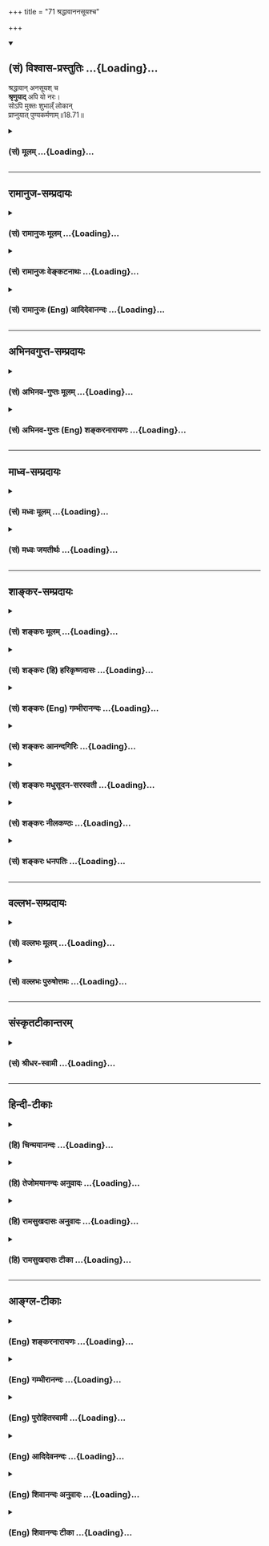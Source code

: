 +++
title = "71 श्रद्धावाननसूयश्च"

+++
<div class="js_include" newlevelforh1="2" title="(सं) विश्वास-प्रस्तुतिः" unfilled url="/purANam_vaiShNavam/mahAbhAratam/06-bhIShma-parva/03-bhagavad-gItA-parva/saMskRtam/vishvAsa-prastutiH/18_moxa-saMnyAsa-yogaH/71_shraddhAvAnanasUy.md">
<details open><summary><h2>(सं) विश्वास-प्रस्तुतिः ...{Loading}...</h2></summary>

श्रद्धावान् अनसूयश् च  
**श्रृणुयाद्** अपि यो नरः।  
सोऽपि मुक्तः शुभाल्ँ लोकान्  
प्राप्नुयात् पुण्यकर्मणाम्॥18.71॥
</details>
</div>
<div class="js_include collapsed" newlevelforh1="3" title="(सं) मूलम्" unfilled url="/purANam_vaiShNavam/mahAbhAratam/06-bhIShma-parva/03-bhagavad-gItA-parva/saMskRtam/mUlam/18_moxa-saMnyAsa-yogaH/71_shraddhAvAnanasUy.md">
<details><summary><h3>(सं) मूलम् ...{Loading}...</h3></summary>

श्रद्धावाननसूयश्च श्रृणुयादपि यो नरः।  
सोऽपि मुक्तः शुभाल्ँ लोकान्प्राप्नुयात्पुण्यकर्मणाम्।।18.71।।
</details>
</div>


_________________
## रामानुज-सम्प्रदायः
<div class="js_include collapsed" newlevelforh1="3" title="(सं) रामानुजः मूलम्" unfilled url="/purANam_vaiShNavam/mahAbhAratam/06-bhIShma-parva/03-bhagavad-gItA-parva/saMskRtam/rAmAnujaH/mUlam/18_moxa-saMnyAsa-yogaH/71_shraddhAvAnanasUy.md">
<details><summary><h3>(सं) रामानुजः मूलम् ...{Loading}...</h3></summary>

।।18.71।। श्रद्धावान् अनसूयश्च यो नरः श्रृणुयाद् अपि तेन श्रवणमात्रेण
**सः अपि** भक्तिविरोधिपापेभ्यो **मुक्तः पुण्यकर्मणां** मद्भक्तानां
**लोकान्** समूहान् **प्राप्नुयात्।**

</details>
</div>
<div class="js_include collapsed" newlevelforh1="3" title="(सं) रामानुजः वेङ्कटनाथः" unfilled url="/purANam_vaiShNavam/mahAbhAratam/06-bhIShma-parva/03-bhagavad-gItA-parva/saMskRtam/rAmAnujaH/venkaTanAthaH/18_moxa-saMnyAsa-yogaH/71_shraddhAvAnanasUy.md">
<details><summary><h3>(सं) रामानुजः वेङ्कटनाथः ...{Loading}...</h3></summary>

  
  
।।18.71।। श्रद्धावाननसूयश्च इति चकारादत्रानुषक्तानामपि प्रागुक्तानां
प्रणिपातपरिप्रश्नसेवानां ग्रहणम्। श्रृणुयात् इत्यनेन आचार्यसकाशादिति
गम्यते। श्रूयते हि -- तद्विज्ञानार्थं स गुरुमेवाभिगच्छेत्
\[मुं.उ.1।2।12\] इति। आचार्याद्ध्येव विद्या विदिता साधिष्ठं प्रापत्
\[छां.उ.4।9।3\] इति। एतेन स्वयं ग्रन्थनिरीक्षणमन्यायेनान्यस्माद्ग्रहणं च
व्यवच्छिद्यते। सोऽपि इति विलम्बः सूच्यते। तेनभक्तिविरोधिभ्यो मुक्त
इत्युक्तम्। अन्यथा विध्यन्तरवैयर्थ्यादिप्रसङ्ग इति भावः।
अर्थज्ञानादिमतश्च कैमुत्यमपि शब्देन व्यञ्जितम्।
प्रवचनपठनयोर्मोक्षैकान्तफलस्य पूर्वमुक्तत्वात्
सहभावेनाग्र्यप्रायन्यायाच्छ्रवणेऽपि तादृशफलं भगवदभिप्रेतं
स्वीकर्तुमुचितम्।
नरककल्पस्वर्गादिप्राप्तेरनभिमतत्वान्मद्भक्तानांलोकान्समूहानित्युक्तम्।
अत्र पाठश्रवणादिप्रीतो भगवान् स्वभक्तान् प्रापयति। भगवद्भक्तानां
प्राप्तिर्हि योगोपदेशादिद्वारा मोक्षाय स्यात्।  
  

</details>
</div>
<div class="js_include collapsed" newlevelforh1="3" title="(सं) रामानुजः (Eng) आदिदेवानन्दः" unfilled url="/purANam_vaiShNavam/mahAbhAratam/06-bhIShma-parva/03-bhagavad-gItA-parva/saMskRtam/rAmAnujaH/english/AdidevAnandaH/18_moxa-saMnyAsa-yogaH/71_shraddhAvAnanasUy.md">
<details><summary><h3>(सं) रामानुजः (Eng) आदिदेवानन्दः ...{Loading}...</h3></summary>

18.71 A man who, with faith and without cavilling, hears the Gita when faught by a alified teacher, he too is, by such hearing, released from all evil incompatible with devotional life. He shall reach the Lokas,
i.e., the realms of the hosts of My devotees who have done virtuous acts, and who will facilitate the growth of devotion in these new
arrivals and lead them ultimately to liberation.

</details>
</div>


_________________
## अभिनवगुप्त-सम्प्रदायः
<div class="js_include collapsed" newlevelforh1="3" title="(सं) अभिनव-गुप्तः मूलम्" unfilled url="/purANam_vaiShNavam/mahAbhAratam/06-bhIShma-parva/03-bhagavad-gItA-parva/saMskRtam/abhinava-guptaH/mUlam/18_moxa-saMnyAsa-yogaH/71_shraddhAvAnanasUy.md">
<details><summary><h3>(सं) अभिनव-गुप्तः मूलम् ...{Loading}...</h3></summary>

।।18.68 -- 18.72।। य इदमित्यादि धनञ्जयेत्यन्तम्। भक्तिमिति -- एतदेव मयि
भक्तिकरणं यत् भक्तेष्वेतन्निरूपणम् +++(;N मद्भक्तेषु )+++। अभिधास्यति +++(S;;N
मद्भक्तेष्वभि -- )+++ ; आभिमुख्येन शास्त्रोक्तप्रक्रियया; धास्यति
वितरिष्यति \[ यः \] स मन्मयतामेति इति विधिरेवैष नार्थवादः। एवमन्यत्र।

</details>
</div>
<div class="js_include collapsed" newlevelforh1="3" title="(सं) अभिनव-गुप्तः (Eng) शङ्करनारायणः" unfilled url="/purANam_vaiShNavam/mahAbhAratam/06-bhIShma-parva/03-bhagavad-gItA-parva/saMskRtam/abhinava-guptaH/english/shankaranArAyaNaH/18_moxa-saMnyAsa-yogaH/71_shraddhAvAnanasUy.md">
<details><summary><h3>(सं) अभिनव-गुप्तः (Eng) शङ्करनारायणः ...{Loading}...</h3></summary>

18.71 See Comment under 18.72

</details>
</div>


_________________
## माध्व-सम्प्रदायः
<div class="js_include collapsed" newlevelforh1="3" title="(सं) मध्वः मूलम्" unfilled url="/purANam_vaiShNavam/mahAbhAratam/06-bhIShma-parva/03-bhagavad-gItA-parva/saMskRtam/madhvaH/mUlam/18_moxa-saMnyAsa-yogaH/71_shraddhAvAnanasUy.md">
<details><summary><h3>(सं) मध्वः मूलम् ...{Loading}...</h3></summary>

।।18.71।। Sri Madhvacharya did not comment on this sloka.,

</details>
</div>
<div class="js_include collapsed" newlevelforh1="3" title="(सं) मध्वः जयतीर्थः" unfilled url="/purANam_vaiShNavam/mahAbhAratam/06-bhIShma-parva/03-bhagavad-gItA-parva/saMskRtam/madhvaH/jayatIrthaH/18_moxa-saMnyAsa-yogaH/71_shraddhAvAnanasUy.md">
<details><summary><h3>(सं) मध्वः जयतीर्थः ...{Loading}...</h3></summary>

।।18.71।। Sri Jayatirtha did not comment on this sloka.  
  

</details>
</div>


_________________
## शाङ्कर-सम्प्रदायः
<div class="js_include collapsed" newlevelforh1="3" title="(सं) शङ्करः मूलम्" unfilled url="/purANam_vaiShNavam/mahAbhAratam/06-bhIShma-parva/03-bhagavad-gItA-parva/saMskRtam/shankaraH/mUlam/18_moxa-saMnyAsa-yogaH/71_shraddhAvAnanasUy.md">
<details><summary><h3>(सं) शङ्करः मूलम् ...{Loading}...</h3></summary>

।।18.71।। --,**श्रद्धावान्** श्रद्दधानः **अनसूयश्च** असूयावर्जितः सन्
इमं ग्रन्थं **श्रृणुयादपि यो नरः;** अपिशब्दात् किमुत अर्थज्ञानवान्;
**सोऽपि** पापात् **मुक्तः शुभान्** प्रशस्तान् **लोकान् प्राप्नुयात्
पुण्यकर्मणाम्** अग्निहोत्रादिकर्मवताम्।। शिष्यस्य
शास्त्रार्थग्रहणाग्रहणविवेकबुभुत्सया पृच्छति। तदग्रहणे ज्ञाते पुनः
ग्राहयिष्यामि उपायान्तरेणापि इति प्रष्टुः अभिप्रायः। यत्नान्तरं च आस्थाय
शिष्यस्य कृतार्थता कर्तव्या इति आचार्यधर्मः प्रदर्शितो भवति --,

</details>
</div>
<div class="js_include collapsed" newlevelforh1="3" title="(सं) शङ्करः (हि) हरिकृष्णदासः" unfilled url="/purANam_vaiShNavam/mahAbhAratam/06-bhIShma-parva/03-bhagavad-gItA-parva/saMskRtam/shankaraH/hindI/harikRShNadAsaH/18_moxa-saMnyAsa-yogaH/71_shraddhAvAnanasUy.md">
<details><summary><h3>(सं) शङ्करः (हि) हरिकृष्णदासः ...{Loading}...</h3></summary>

।।18.71।। तथा श्रोताको यह ( आगे बतलाया जानेवाला ) फल मिलता है --, जो
मनुष्य; इस ग्रन्थको श्रद्धायुक्त और दोषदृष्टिरहित होकर केवल सुनता ही है;
वह भी पापोंसे मुक्त होकर; पुण्यकारियोंके अर्थात् अग्निहोत्रादि
श्रेष्ठकर्म करनेवालोंके; शुभ लोकोंको प्राप्त हो जाता है। अपिशब्दसे यह
पाया जाता है कि अर्थ समझनेवालेकी तो बात ही क्या है। शिष्यने शास्त्रका
अभिप्राय ग्रहण किया या नहीं यह विवेचन करनेके लिये भगवान् पूछते हैं।
इसमें पूछनेवालेका यह अभिप्राय है कि शास्त्रका अभिप्राय श्रोताने ग्रहण
नहीं किया है -- यह मालूम होनेपर; फिर किसी और उपायसे ग्रहण कराऊँगा।

</details>
</div>
<div class="js_include collapsed" newlevelforh1="3" title="(सं) शङ्करः (Eng) गम्भीरानन्दः" unfilled url="/purANam_vaiShNavam/mahAbhAratam/06-bhIShma-parva/03-bhagavad-gItA-parva/saMskRtam/shankaraH/english/gambhIrAnandaH/18_moxa-saMnyAsa-yogaH/71_shraddhAvAnanasUy.md">
<details><summary><h3>(सं) शङ्करः (Eng) गम्भीरानन्दः ...{Loading}...</h3></summary>

18.71 Yah narah, any man who; being sraddhavan, reverential; and
anasuyah, free from cavilling; srnuyat api, might even hear this
text-the word even suggests that one who knows the meaning (of the
Scripture) hardly needs to be mentioned-; sah api, he too; becoming
muktah, free from sin; prapnuyat, shall attain; subhan, the blessed,
auspicious; lokan, worlds; punya-karmanam, of those who perform virtuous
deeds, of those who perform rites like Agnihotra etc. In order to
ascertaini whether or not the disciple has comprehended the meaning of
the Scripture, the Lord asks (the following estion), the intention of
the estioner beings, 'If it is known that it has not been comprehended,
I shall again make him grasp it through other means.' Hery is shown the
duty of the teacher that a student should be made to achieve his goal by
taking the help of a different method.

</details>
</div>
<div class="js_include collapsed" newlevelforh1="3" title="(सं) शङ्करः आनन्दगिरिः" unfilled url="/purANam_vaiShNavam/mahAbhAratam/06-bhIShma-parva/03-bhagavad-gItA-parva/saMskRtam/shankaraH/AnandagiriH/18_moxa-saMnyAsa-yogaH/71_shraddhAvAnanasUy.md">
<details><summary><h3>(सं) शङ्करः आनन्दगिरिः ...{Loading}...</h3></summary>

।।18.71।। प्रवक्तुरध्येतुश्च फलमुक्त्वा श्रोतुरिदानीं फलं कथयति --
**अथेति।**

</details>
</div>
<div class="js_include collapsed" newlevelforh1="3" title="(सं) शङ्करः मधुसूदन-सरस्वती" unfilled url="/purANam_vaiShNavam/mahAbhAratam/06-bhIShma-parva/03-bhagavad-gItA-parva/saMskRtam/shankaraH/madhusUdana-sarasvatI/18_moxa-saMnyAsa-yogaH/71_shraddhAvAnanasUy.md">
<details><summary><h3>(सं) शङ्करः मधुसूदन-सरस्वती ...{Loading}...</h3></summary>

।।18.71।। प्रवक्तुरध्येतुश्च फलमुक्त्वा श्रोतुरिदानीं फलं कथयति --
श्रद्धावानिति। यो नरः कश्चिदप्यन्यस्योच्चैर्जपतः कारुणिकस्य सकाशात्
श्रद्धावान् श्रद्धायुक्तस्तथा किमर्थमयमुच्चैर्जपत्यबद्धं वा जपतीति
दोषदृष्ट्याऽसूयया रहितोऽनसूयश्च केवलं शृणुयादिमं ग्रन्थमपिशब्दात्
किमुतार्थज्ञानवान् सोऽपि केवलाक्षरमात्रश्रोतापि मुक्तः पापैः शुभान्
प्रशस्तान् लोकान् पुण्यकर्मणामश्वमेधादिकृतां प्राप्नुयात् ज्ञानवतस्तु
किं वाच्यमिति भावः।

</details>
</div>
<div class="js_include collapsed" newlevelforh1="3" title="(सं) शङ्करः नीलकण्ठः" unfilled url="/purANam_vaiShNavam/mahAbhAratam/06-bhIShma-parva/03-bhagavad-gItA-parva/saMskRtam/shankaraH/nIlakaNThaH/18_moxa-saMnyAsa-yogaH/71_shraddhAvAnanasUy.md">
<details><summary><h3>(सं) शङ्करः नीलकण्ठः ...{Loading}...</h3></summary>

।।18.71।। प्रवक्तुरध्येतुश्च फलमुक्त्वा श्रोतुरपि फलमाह --
**श्रद्धावानिति।** शृणुयादपि अक्षरश्रवणं कुर्यादपि किमु
वक्तव्यमादरेणार्थग्रहणं यः कुर्यात्स उक्तं फलं प्राप्नुयादिति।
स्पष्टार्थः श्लोकः। तथाचोक्तं श्रीभागवते -- वासुदेवकथाप्रश्नः
पुरुषांस्त्रीन्पुनाति हि। वक्तारं प्रच्छकं श्रोतॄंस्तत्पादसलिलं यथा
इति।

</details>
</div>
<div class="js_include collapsed" newlevelforh1="3" title="(सं) शङ्करः धनपतिः" unfilled url="/purANam_vaiShNavam/mahAbhAratam/06-bhIShma-parva/03-bhagavad-gItA-parva/saMskRtam/shankaraH/dhanapatiH/18_moxa-saMnyAsa-yogaH/71_shraddhAvAnanasUy.md">
<details><summary><h3>(सं) शङ्करः धनपतिः ...{Loading}...</h3></summary>

।।18.71।। प्रवक्तुरध्येतुश्च फलमुक्त्वा श्रोतुरपि फलं कथयति। श्रद्धावान्
श्रद्दधानोऽनसूयश्च पौरुषेयत्वात् श्रुतितो निकृष्टमिदमिति दोषदृष्टिरसूया
तद्रहितः सन्निमं ग्रन्थं यो नरो यः कश्चिच्छ्रणुयादपि।
नरशब्देनैतच्छ्रवणेनापि यो हीनो नासौ नरः किंतु पशुरिति सूचयति। सोऽपि
मुक्तः पातकाद्रहितः पुण्यकर्मणामग्निहोत्राश्वमेधादिपुण्यकर्मवतां लोकान्
शुभान्प्रशस्तान्प्राप्नुयात्। अपिशब्दात्किमुतार्थज्ञानवान्।

</details>
</div>


_________________
## वल्लभ-सम्प्रदायः
<div class="js_include collapsed" newlevelforh1="3" title="(सं) वल्लभः मूलम्" unfilled url="/purANam_vaiShNavam/mahAbhAratam/06-bhIShma-parva/03-bhagavad-gItA-parva/saMskRtam/vallabhaH/mUlam/18_moxa-saMnyAsa-yogaH/71_shraddhAvAnanasUy.md">
<details><summary><h3>(सं) वल्लभः मूलम् ...{Loading}...</h3></summary>

।।18.71।। श्रद्धावानिति। स्पष्टार्थः।

</details>
</div>
<div class="js_include collapsed" newlevelforh1="3" title="(सं) वल्लभः पुरुषोत्तमः" unfilled url="/purANam_vaiShNavam/mahAbhAratam/06-bhIShma-parva/03-bhagavad-gItA-parva/saMskRtam/vallabhaH/puruShottamaH/18_moxa-saMnyAsa-yogaH/71_shraddhAvAnanasUy.md">
<details><summary><h3>(सं) वल्लभः पुरुषोत्तमः ...{Loading}...</h3></summary>

  
  
।।18.71।। एवंरूपज्ञानेनैकस्य पठतो योऽन्यः कश्चिच्छृणोति तस्यापि फलतीत्याह
-- श्रद्धावानिति। यो नरः श्रद्धावान्एतच्छ्रवणेनाहं कृतार्थो भविष्यामि
इत्यत्यादरयुक्तः शृणुयादप्यर्थानवबोधेनापि स शुभान् मोक्षप्रापकान् लोकान्
प्राप्नुयात्। च पुनः अनसूयः किमिति दम्भार्थमुच्चैः पाषण्डी
पठतीत्याद्यसूयारहितः सम्यक् गीतां पठतीत्याद्यनुमोदते मनसि सोऽपि मुक्तः
संसारात् पुण्यकर्मणां लोकान् स्वर्गादीन् प्राप्नुयात्।  
  

</details>
</div>


_________________
## संस्कृतटीकान्तरम्
<div class="js_include collapsed" newlevelforh1="3" title="(सं) श्रीधर-स्वामी" unfilled url="/purANam_vaiShNavam/mahAbhAratam/06-bhIShma-parva/03-bhagavad-gItA-parva/saMskRtam/shrIdhara-svAmI/18_moxa-saMnyAsa-yogaH/71_shraddhAvAnanasUy.md">
<details><summary><h3>(सं) श्रीधर-स्वामी ...{Loading}...</h3></summary>

।।18.71।। अन्यस्य जपतो योऽन्यः कश्चिच्छृणोति तस्यापि फलमाह **--
श्रद्धावानिति।** यो नरः श्रद्धायुक्तः केवलं श्रृणुयादपि श्रद्धावानपि
कश्चित्किमर्थमुच्चर्जपति अबद्धं जपतीति वा दोषदृष्टिं करोति
तद्व्यावृत्त्यर्थमाह। अनसूयश्च असूयारहितो यः श्रृणुयात्सोऽपि सर्वैः
पापैर्मुक्तः सन् अश्वमेधादिपुण्यकृताल्ँ लोकान्प्राप्नुयात्।

</details>
</div>


_________________
## हिन्दी-टीकाः
<div class="js_include collapsed" newlevelforh1="3" title="(हि) चिन्मयानन्दः" unfilled url="/purANam_vaiShNavam/mahAbhAratam/06-bhIShma-parva/03-bhagavad-gItA-parva/hindI/chinmayAnandaH/18_moxa-saMnyAsa-yogaH/71_shraddhAvAnanasUy.md">
<details><summary><h3>(हि) चिन्मयानन्दः ...{Loading}...</h3></summary>

।।18.71।। गीता का विषय दूर से दर्शन करके केवल प्रशंसा करने योग्य नहीं
है। गीतोपदिष्ट ज्ञान से पूर्णतया लाभान्वित होने के लिए साधक का
व्यक्तित्व सभी स्तरों पर सुगठित होना आवश्यक है। इसलिए; भगवान् श्रीकृष्ण
यहाँ दो गुणों का विशेष रूप से उल्लेख करते हैं जिनसे सम्पन्न श्रोता को
श्रवण का सर्वाधिक आनन्द प्राप्त होगा। श्रद्धावान् श्रद्धा का अर्थ
अन्धविश्वास नहीं है। बुद्धि की वह क्षमता श्रद्धा है; जिसके द्वारा मनुष्य
(1) शास्त्रीय शब्दों के सूक्ष्म आशय को समझ पाता है; (2) समझकर उनको धारण
कर सकता है (3) उन्हें पूर्णतया आत्मसात् करने में समर्थ होता है और; (4)
इस प्रकार; प्राप्त ज्ञान के अनुसार अपने जीवन को निर्मित कर सकता है।
स्वाभाविक है कि श्रद्धावान् पुरुष गुरु के उपदेश से सर्वाधिक लाभान्वित
होता है। अज्ञात वस्तु का ज्ञान प्राप्त करने के लिए उचित प्रमाण की
आवश्यकता होती है और उस प्रमाण के सत्यत्व के विषय में विश्वास की भी। उस
विश्वास के बिना ज्ञान की ओर प्रवृत्ति नहीं हो सकती है। प्रमाण में यह
विश्वास श्रद्धा कहलाता है। अनसुयु जैसा कि अनेक स्थानों पर कहा जा चुका है;
अनसुयु का अर्थ है वह पुरुष जो गुणों में दोष नहीं देखता है। इसका अर्थ यह
नहीं हुआ कि हिन्दू धर्म में दर्शनशास्त्र के अध्येताओं को समीक्षा या
समालोचना करने की स्वतन्त्रता प्रदान नहीं की गई है। इसका अभिप्राय केवल
इतना ही है कि शास्त्र के श्रवण या अध्ययन के पूर्व ही हमें उसके विषय में
पूर्वाग्रह नहीं बना लेने चाहिए। पूर्वाग्रहों से दूषित बुद्धि सत्य का
यथार्थ ज्ञान कदापि नहीं प्राप्त कर सकती। उक्त दोनों गुणों से सम्पन्न
श्रोता को सर्वाधिक लाभ होगा। वह पापों से मुक्त होकर पुण्यकर्मी लोगों के
श्रेष्ठ लोकों को प्राप्त करता है। इसका अर्थ यह है कि ऐसा श्रोता पुरुष
अपनी वासनाओं से मुक्त होकर आंतरिक शांति और आनन्द का अनुभव करता है। आनन्द
का साम्राज्य हमारे हृदय में ही स्थित है। उसकी प्राप्ति के लिए सुदूर
स्थित कहीं स्वर्ग में जाने की आवश्यकता नहीं है। अभी और यहीं आनन्द की
प्राप्ति होती है यह वेदान्त का सत्य वचन है। आचार्य का यह कर्तव्य है कि वह
यह देखें कि शिष्य ने यथावत् ज्ञान ग्रहण किया है अथवा नहीं। यदि उपदिष्ट
साधन मार्ग शिष्य की उन्नति के लिए अनुकूल या पर्याप्त नहीं है; तो आचार्य
को ऐसे शिष्य की सहायता करनी चाहिए जिससे कि वह शिष्य अपना सन्तुलन प्राप्त
कर सके। इसलिए भगवान् श्रीकृष्ण अर्जुन से पूछते हैं

</details>
</div>
<div class="js_include collapsed" newlevelforh1="3" title="(हि) तेजोमयानन्दः अनुवादः" unfilled url="/purANam_vaiShNavam/mahAbhAratam/06-bhIShma-parva/03-bhagavad-gItA-parva/hindI/tejomayAnandaH/anuvAdaH/18_moxa-saMnyAsa-yogaH/71_shraddhAvAnanasUy.md">
<details><summary><h3>(हि) तेजोमयानन्दः अनुवादः ...{Loading}...</h3></summary>

।।18.71।। तथा जो श्रद्धावान् और अनसुयु (दोषदृष्टि रहित) पुरुष इसका
श्रवणमात्र भी करेगा, वह भी (पापों से) मुक्त होकर पुण्यकर्मियों के शुभ
(श्रेष्ठ) लोकों को प्राप्त कर लेगा।।

</details>
</div>
<div class="js_include collapsed" newlevelforh1="3" title="(हि) रामसुखदासः अनुवादः" unfilled url="/purANam_vaiShNavam/mahAbhAratam/06-bhIShma-parva/03-bhagavad-gItA-parva/hindI/rAmasukhadAsaH/anuvAdaH/18_moxa-saMnyAsa-yogaH/71_shraddhAvAnanasUy.md">
<details><summary><h3>(हि) रामसुखदासः अनुवादः ...{Loading}...</h3></summary>

।।18.71।। श्रद्धावान् और दोषदृष्टिसे रहित जो मनुष्य इस गीता-ग्रन्थको सुन
भी लेगा, वह भी सम्पूर्ण पापोंसे मुक्त होकर पुण्यकारियोंके शुभ लोकोंको
प्राप्त हो जायगा।

</details>
</div>
<div class="js_include collapsed" newlevelforh1="3" title="(हि) रामसुखदासः टीका" unfilled url="/purANam_vaiShNavam/mahAbhAratam/06-bhIShma-parva/03-bhagavad-gItA-parva/hindI/rAmasukhadAsaH/TIkA/18_moxa-saMnyAsa-yogaH/71_shraddhAvAnanasUy.md">
<details><summary><h3>(हि) रामसुखदासः टीका ...{Loading}...</h3></summary>

।।18.71।। व्याख्या -- **श्रद्धावाननसूयश्च৷৷. पुण्यकर्मणाम्** -- गीताकी
बातोंको जैसा सुन ले; उसको प्रत्यक्षसे भी बढ़कर पूज्यभावसहित वैसाकावैसा
माननेवालेका नाम **श्रद्धावान्** है; और उन बातोंमें कहीं भी; किसी भी
विषयमें किञ्चिन्मात्र भी कमी न देखनेवालेका नाम **अनसूयः** है। ऐसा
श्रद्धावान् और दोषदृष्टिसे रहित मनुष्य गीताको केवल सुन भी ले; तो वह भी
सम्पूर्ण पापोंसे मुक्त होकर पुण्यकारियोंके शुभ लोकोंको प्राप्त कर लेता
है। यहाँ दो बार **अपि** पद देनेका तात्पर्य है कि जो गीताका प्रचार करता
है; अध्ययन करता है; उसके लिये तो कहना ही क्या है पर जो सुन भी लेता है;
वह मनुष्य भी पापोंसे छूटकर शुभ लोकोंको प्राप्त हो जाता है।  
  
मनुष्यकी वाणीमें प्रायः भ्रम; प्रमाद; लिप्सा और कारणापाटव -- ये चार दोष
होते हैं **(टिप्पणी प₀ 992.2)**। अतः मनुष्यकी वाणी सर्वथा निर्दोष नहीं
हो सकती। परन्तु भगवान्की दिव्य वाणीमें इन चारोंमेंसे कोई भी दोष नहीं रह
सकता क्योंकि भगवान् निर्दोषताकी परावधि हैं अर्थात् भगवान्से बढ़कर
निर्दोषता किसीमें,कभी होती ही नहीं। इसलिये भगवान्के वचनोंमें किसी
प्रकारके संशयकी सम्भावना ही नहीं है। अतः गीता सुननेवालेको कोई विषय
समझमें कम आये; विचारद्वारा कोई बात न जँचे; तो समझना चाहिये कि इस विषयको
समझनेमें मेरी बुद्धिकी कमी है; मैं समझ नहीं पा रहा हूँ -- इस भावको
दृढ़तासे धारण करनेपर असूयादोष मिट जाता है। भगवान्में अत्यधिक
श्रद्धाविश्वासपूर्वक भक्ति होनेपर भी असूयादोष नहीं रहता। चैतन्य
महाप्रभुका एक भक्त था। वह रोज गीताका पाठ करते हुए मस्त हो जाता था; गद्गद
हो जाता था और रोने लगता था। वह शुद्ध पाठ नहीं करता था। उसके पाठमें
अशुद्धियाँ आती थीं। उसके विषयमें किसीने चैतन्य महाप्रभुसे शिकायत कर दी
किदेखिये प्रभु वह बड़ा पाखण्ड करता है पाठ तो शुद्ध करता नहीं और रोता
रहता है। चैतन्य महाप्रभुने उसको अपने पास बुलाकर पूछा -- तुम गीताका पाठ
करते हो; तो क्या उसका अर्थ जानते हो उसने कहा -- नहीं प्रभु फिर पूछा --
तो फिर तुम रोते क्यों हो उसने कहा -- मैं जब **अर्जुन उवाच** पढ़ता हूँ तो
अर्जुन भगवान्से पूछ रहे हैं -- ऐसा मेरेको प्रत्यक्ष दीखता है और जब मैं
**श्रीभगवानुवाच** पढ़ता हूँ; तो भगवान् अर्जुनके प्रश्नोंका उत्तर दे रहे
हैं -- ऐसा मेरेको प्रत्यक्ष,दीखता है। इस प्रकार भगवान् श्रीकृष्ण और
अर्जुनका आपसमें संवाद हो रहा है -- ऐसा प्रत्यक्ष दीखता है परन्तु अर्जुन
क्या पूछते हैं और भगवान् क्या उत्तर देते हैं; यह मेरी समझमें नहीं आता।
मैं तो उन दोनोंके दर्शन करकरके राजी होता हूँ। उसकी ऐसी श्रद्धाभक्ति
देखकर चैतन्य महाप्रभु बहुत प्रसन्न हुए। इस प्रकारकी श्रद्धाभक्तिवाला
मनुष्य गीताको केवल सुन भी ले; तो उसकी मुक्तिमें कोई सन्देह नहीं रहता। वह
सम्पूर्ण पापोंसे मुक्त होकर पुण्यकारियोंके शुभ लोकोंको प्राप्त हो जाता
है।  
  
यहाँ **पुण्यकर्मणाम्** पदसे सकामभावपूर्वक यज्ञ; अनुष्ठान आदि पुण्यकर्म
करनेवालोंको नहीं लेना चाहिये क्योंकि भगवान्ने उनको ऊँचा नहीं माना है;
प्रत्युत उनके बारेमें कहा है कि वे बारबार आवागमनको प्राप्त होते हैं
(गीता 9। 21)। यहाँ उन पुण्यकर्मा भक्तोंको लेना चाहिये; जिनको भगवान्का
प्रेमदर्शन आदिकी प्राप्ति होती है। ऐसे पुण्यकर्मा भक्तोंको अपनेअपने
इष्टके अनुसार वैकुण्ठ; साकेत; गोलोक; कैलास आदि जिन दिव्य लोकोंकी
प्राप्ति होती है; असूयादोषरहित श्रद्धावान् पुरुषको गीता सुननेमात्रसे उन
लोकोंकी प्राप्ति हो जाती है।  
  
***सम्बन्ध --*** पूर्वश्लोकमें गीता सुननेका माहात्म्य बताकर अब
अर्जुनकी क्या स्थिति है; क्या दशा है; आदि सब कुछ जानते हुए भी भगवान्
भगवद्गीताश्रवणके माहात्म्यको सबके सामने प्रकट करनेके उद्देश्यसे आगेके
श्लोकमें अर्जुनसे प्रश्न करते हैं।

</details>
</div>


_________________
## आङ्ग्ल-टीकाः
<div class="js_include collapsed" newlevelforh1="3" title="(Eng) शङ्करनारायणः" unfilled url="/purANam_vaiShNavam/mahAbhAratam/06-bhIShma-parva/03-bhagavad-gItA-parva/english/shankaranArAyaNaH/18_moxa-saMnyAsa-yogaH/71_shraddhAvAnanasUy.md">
<details><summary><h3>(Eng) शङ्करनारायणः ...{Loading}...</h3></summary>

18.71. A man who would at least hear to \[this\] with faith and without indignation-he too, freed \[from sins\], will attain the auspicious worlds of men of meritorius acts.

</details>
</div>
<div class="js_include collapsed" newlevelforh1="3" title="(Eng) गम्भीरानन्दः" unfilled url="/purANam_vaiShNavam/mahAbhAratam/06-bhIShma-parva/03-bhagavad-gItA-parva/english/gambhIrAnandaH/18_moxa-saMnyAsa-yogaH/71_shraddhAvAnanasUy.md">
<details><summary><h3>(Eng) गम्भीरानन्दः ...{Loading}...</h3></summary>

18.71 Any man who, being reverential and free from cavilling, might even hear (this), he too, becoming free, shall attain the blessed worlds of those who perform virtuous deeds.

</details>
</div>
<div class="js_include collapsed" newlevelforh1="3" title="(Eng) पुरोहितस्वामी" unfilled url="/purANam_vaiShNavam/mahAbhAratam/06-bhIShma-parva/03-bhagavad-gItA-parva/english/purohitasvAmI/18_moxa-saMnyAsa-yogaH/71_shraddhAvAnanasUy.md">
<details><summary><h3>(Eng) पुरोहितस्वामी ...{Loading}...</h3></summary>

18.71 Yea, he who listens to it with faith and without doubt, even he,
freed from evil, shalt rise to the worlds which the virtuous attain through righteous deeds.

</details>
</div>
<div class="js_include collapsed" newlevelforh1="3" title="(Eng) आदिदेवनन्दः" unfilled url="/purANam_vaiShNavam/mahAbhAratam/06-bhIShma-parva/03-bhagavad-gItA-parva/english/AdidevanandaH/18_moxa-saMnyAsa-yogaH/71_shraddhAvAnanasUy.md">
<details><summary><h3>(Eng) आदिदेवनन्दः ...{Loading}...</h3></summary>

18.71 And the man who listens to it with faith and without cavilling, he too shall be released, and shall reach the auspicious realms of those who have performed virtuous deeds.

</details>
</div>
<div class="js_include collapsed" newlevelforh1="3" title="(Eng) शिवानन्दः अनुवादः" unfilled url="/purANam_vaiShNavam/mahAbhAratam/06-bhIShma-parva/03-bhagavad-gItA-parva/english/shivAnandaH/anuvAdaH/18_moxa-saMnyAsa-yogaH/71_shraddhAvAnanasUy.md">
<details><summary><h3>(Eng) शिवानन्दः अनुवादः ...{Loading}...</h3></summary>

18.71 Also the man who hears this, full of faith and free from malice,
he, too, liberated, shall attain to the happy worlds of those of righteous deeds.

</details>
</div>
<div class="js_include collapsed" newlevelforh1="3" title="(Eng) शिवानन्दः टीका" unfilled url="/purANam_vaiShNavam/mahAbhAratam/06-bhIShma-parva/03-bhagavad-gItA-parva/english/shivAnandaH/TIkA/18_moxa-saMnyAsa-yogaH/71_shraddhAvAnanasUy.md">
<details><summary><h3>(Eng) शिवानन्दः टीका ...{Loading}...</h3></summary>

18.71 श्रद्धावान् full of faith; अनसूयः free from malice; च and;
श्रृणुयात् may hear; अपि also; यः who; नरः man; सः he; अपि also; मुक्तः
liberated; शुभान् happy; लोकान् worlds; प्राप्नुयात् shall attain;
पुण्यकर्मणाम् of those of righteous deeds.Commentary Liberated from sin.Punyakarmanam Of those who have done Agnihotra and such other sacrifices.He too Much more so who understands the teachings of the Gita; lives in its spirit and who practises the most valuable spiritual instructions contained in it.

</details>
</div>
